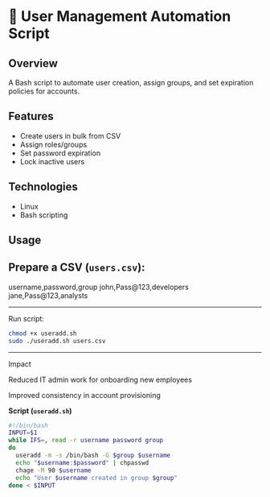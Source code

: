 # 👥 User Management Automation Script

## Overview
A Bash script to automate user creation, assign groups, and set expiration policies for accounts.

## Features
- Create users in bulk from CSV
- Assign roles/groups
- Set password expiration
- Lock inactive users

## Technologies
- Linux
- Bash scripting

## Usage
Prepare a CSV (`users.csv`):
---

username,password,group
john,Pass@123,developers
jane,Pass@123,analysts

---


Run script:
```bash
chmod +x useradd.sh
sudo ./useradd.sh users.csv

```
---

Impact

Reduced IT admin work for onboarding new employees

Improved consistency in account provisioning


**Script (`useradd.sh`)**
```bash
#!/bin/bash
INPUT=$1
while IFS=, read -r username password group
do
  useradd -m -s /bin/bash -G $group $username
  echo "$username:$password" | chpasswd
  chage -M 90 $username
  echo "User $username created in group $group"
done < $INPUT
```
